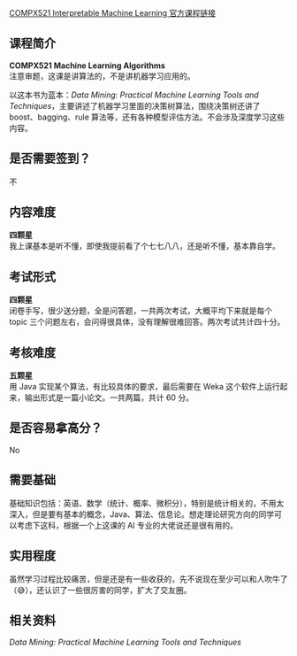 [COMPX521 Interpretable Machine Learning 官方课程链接](https://www.waikato.ac.nz/study/papers/compx521/2025/)

## 课程简介

**COMPX521 Machine Learning Algorithms**  
注意审题，这课是讲算法的，不是讲机器学习应用的。

以这本书为蓝本：_Data Mining: Practical Machine Learning Tools and Techniques_，主要讲述了机器学习里面的决策树算法，围绕决策树还讲了 boost、bagging、rule 算法等，还有各种模型评估方法。不会涉及深度学习这些内容。

## 是否需要签到？

不

## 内容难度

**四颗星**  
我上课基本是听不懂，即使我提前看了个七七八八，还是听不懂，基本靠自学。

## 考试形式

**四颗星**  
闭卷手写，很少送分题，全是问答题，一共两次考试，大概平均下来就是每个 topic 三个问题左右，会问得很具体，没有理解很难回答。两次考试共计四十分。

## 考核难度

**五颗星**  
用 Java 实现某个算法，有比较具体的要求，最后需要在 Weka 这个软件上运行起来，输出形式是一篇小论文。一共两篇，共计 60 分。

## 是否容易拿高分？
No


## 需要基础

基础知识包括：英语、数学（统计、概率、微积分），特别是统计相关的，不用太深入，但是要有基本的概念，Java、算法、信息论。想走理论研究方向的同学可以考虑下这科，根据一个上这课的 AI 专业的大佬说还是很有用的。

## 实用程度

虽然学习过程比较痛苦，但是还是有一些收获的，先不说现在至少可以和人吹牛了（😅），还认识了一些很厉害的同学，扩大了交友圈。

## 相关资料

_Data Mining: Practical Machine Learning Tools and Techniques_  